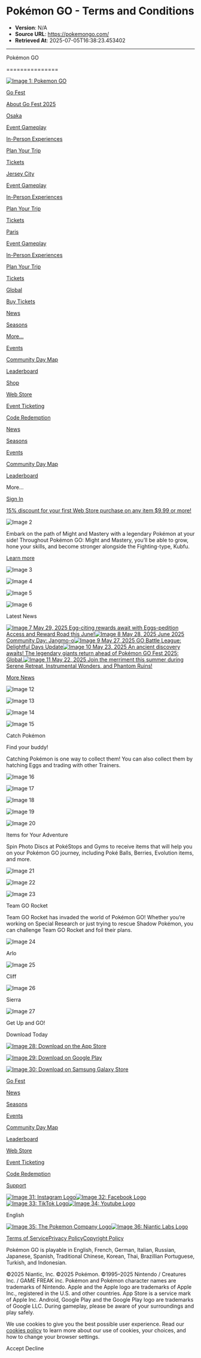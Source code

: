 # Pokémon GO - Terms and Conditions

- **Version**: N/A
- **Source URL**: https://pokemongo.com/
- **Retrieved At**: 2025-07-05T16:38:23.453402

---

Pokémon GO

===============

[![Image 1: Pokemon GO](https://pokemongo.com/_next/image?url=https%3A%2F%2Fstorage.googleapis.com%2Fplatform-webstore-rel-assets%2Fpgo%2Fsite_assets%2FLogo-Outline.png&w=256&q=75)](https://pokemongo.com/en-US)

[Go Fest](https://pokemongo.com/en/gofest)

[About Go Fest 2025](https://pokemongo.com/en/gofest)

[Osaka](https://pokemongo.com/en/gofest/osaka)

[Event Gameplay](https://pokemongo.com/en/gofest/osaka/gameplay)

[In-Person Experiences](https://pokemongo.com/en/gofest/osaka/features)

[Plan Your Trip](https://pokemongo.com/en/gofest/osaka/plan-your-trip)

[Tickets](https://pokemongo.com/en/gofest/osaka/tickets)

[Jersey City](https://pokemongo.com/en/gofest/jersey-city)

[Event Gameplay](https://pokemongo.com/en/gofest/jersey-city/gameplay)

[In-Person Experiences](https://pokemongo.com/en/gofest/jersey-city/features)

[Plan Your Trip](https://pokemongo.com/en/gofest/jersey-city/plan-your-trip)

[Tickets](https://pokemongo.com/en/gofest/jersey-city/tickets)

[Paris](https://pokemongo.com/en/gofest/paris)

[Event Gameplay](https://pokemongo.com/en/gofest/paris/gameplay)

[In-Person Experiences](https://pokemongo.com/en/gofest/paris/features)

[Plan Your Trip](https://pokemongo.com/en/gofest/paris/plan-your-trip)

[Tickets](https://pokemongo.com/en/gofest/paris/tickets)

[Global](https://pokemongo.com/en/gofest/global)

[Buy Tickets](https://store.pokemongo.com/api/redirect/event-ticketing?lang=en)

[News](https://pokemongo.com/en/news)

[Seasons](https://pokemongo.com/en/seasons)

[More...](https://pokemongo.com/#)

[Events](https://pokemongo.com/en/events)

[Community Day Map](https://pokemongo.com/en-US/community-day/map)

[Leaderboard](https://pokemongo.com/en/leaderboard)

[Shop](https://store.pokemongo.com/?lang=en-US)

[Web Store](https://store.pokemongo.com/?lang=en-US)

[Event Ticketing](https://store.pokemongo.com/api/redirect/event-ticketing?lang=en-US)

[Code Redemption](https://store.pokemongo.com/offer-redemption?lang=en-US)

[News](https://pokemongo.com/en/news)

[Seasons](https://pokemongo.com/en/seasons)

[Events](https://pokemongo.com/en/events)

[Community Day Map](https://pokemongo.com/en-US/community-day/map)

[Leaderboard](https://pokemongo.com/en/leaderboard)

More...

[Sign In](https://signin.nianticlabs.com/signin?service=gamesite-pgo-rel&continue=https://pokemongo.com/gamesite/auth/login&refresh=1&state=eyJyZWRpcmVjdFBhdGgiOiIvIn0%3D)

[15% discount for your first Web Store purchase on any item $9.99 or more!](https://store.pokemongo.com/?lang=en-US)

![Image 2](https://lh3.googleusercontent.com/GGWwb-imNySrfFNHHQ3j4Jroy0OHpuB92Fnkz_rosbQwBNBGnILKs3iImEr4pFQsF8-AWgkHHfdgb_VsIivYCBqg1wAwyCPCtQ=s0-e365)

Embark on the path of Might and Mastery with a legendary Pokémon at your side! Throughout Pokémon GO: Might and Mastery, you’ll be able to grow, hone your skills, and become stronger alongside the Fighting-type, Kubfu.

[Learn more](https://pokemongo.com/seasons/might-and-mastery)

![Image 3](https://lh3.googleusercontent.com/ZsxYjTls6aPdgy3jDESXZMZly116Cbvnn3fM02aVv6XzbyJgZnaYa6Gv0TQ297wilhEkXDdr7KaXpd5pINe9VuqqhqcN_Lu7Fg=s0-e365)

![Image 4](https://lh3.googleusercontent.com/TTZn8xYwG4YiXOmsrvtwKSMad-0QxLaqVGU8QkAEAxbg8oRDbKRAR1QbQqaijMffRlx_GCAe57NOj6plof0ftolKwkrqYD-qcg=s0-e365)

![Image 5](https://lh3.googleusercontent.com/oKhxDZLlaEsahvDGp3wpZPaulrGzfjvf8ql30c9GV6UEIWPLCeloeNiFxdeWWtSb9UMMXaoZozgcqfjBym3JhnA6K1i05NsDGx8=s0-e365)

![Image 6](https://lh3.googleusercontent.com/-IFEKZ5cXhjIqaU9IrRRkJZmRVjsY3LPopxyzt0ePYxXGMYQ08g7WdTGnD2KCNrQU-SmWLR-a8TB0GNNl8Q5SBOKas06cU5faY0=s0-e365)

Latest News

[![Image 7](https://lh3.googleusercontent.com/xkQkedRZT2LHj5lDk0eldazS4mUFKNqyKK9kULvpSoCGneklJGB6XJh1AjtuCQXrNluBfD3HWAt99qRittkL8zP5NotW-giKcm1N6X_PSTXn2g) May 29, 2025 Egg-citing rewards await with Eggs-pedition Access and Reward Road this June!](https://pokemongo.com/en/post/eggs-pedition-access-june-2025/ "Egg-citing rewards await with Eggs-pedition Access and Reward Road this June!")[![Image 8](https://lh3.googleusercontent.com/vOI7qV5u7nD8sjzFANXSD1LxpXOSaHe7UiciXnhd41ROqPQICe33wR9wQpOOXpar8Zl0HOQytIvBbknuEOYBzlkmWUAcz9ppl4leKNOlt8d-) May 28, 2025 June 2025 Community Day: Jangmo-o](https://pokemongo.com/en/post/communityday-june-2025-jangmo-o/ "June 2025 Community Day: Jangmo-o")[![Image 9](https://lh3.googleusercontent.com/1rT3reEEZt-_xX4DrdPeVhWtK83W2lvkd9KrK_HZYFBafJcVuOa1bCUSGkpg9n43jBXMpFqzUIxc6jekGY7kWiE57XCbHKNTvRdQqM7jbAHV) May 27, 2025 GO Battle League: Delightful Days Update](https://pokemongo.com/en/post/go-battle-league-delightful-days/ "GO Battle League: Delightful Days Update")[![Image 10](https://lh3.googleusercontent.com/FXrUWyOe1Sui9tB20NkX-iXmW1w-piKVrQ1H4CVjEyyTsWUI6kp-EWMMU93QSLHTqwItKNyu2Ax-mf8u7rAM9V5q1ShbmkRyQRf5tN7KyGQfnA) May 23, 2025 An ancient discovery awaits! The legendary giants return ahead of Pokémon GO Fest 2025: Global.](https://pokemongo.com/en/post/2025-ancients-recovered/ "An ancient discovery awaits! The legendary giants return ahead of Pokémon GO Fest 2025: Global.")[![Image 11](https://lh3.googleusercontent.com/vrmagD1fdV_det-jVbf2OMPH0_0gR6ZBpSD37pWPy5A_ey0mO-CRTR-VsQw-BXnluIsn0jEZc1k7maoExD5CBD15OQgXfVTmQahjbGXn7Ri5RA) May 22, 2025 Join the merriment this summer during Serene Retreat, Instrumental Wonders, and Phantom Ruins!](https://pokemongo.com/en/post/global-events-gofest2025-overlays/ "Join the merriment this summer during Serene Retreat, Instrumental Wonders, and Phantom Ruins!")

[More News](https://pokemongo.com/news)

![Image 12](https://lh3.googleusercontent.com/Ofz48RBu_dLUadqumqkxsAiZk8kKSV_IoiH2nsGN79MLP3U_X3f1GK2aY2fVu8UE9TwqC75braS7RoGnIuaYvEz7Dmp7oUCsoCA=s0-e365)

![Image 13](https://lh3.googleusercontent.com/6Ewfg6iPGei_vrLNiBDsgMBbymuAvXIBcyzqzwOZP8GbEA9APKp95AGDXbUIoj6P-WqT85Ys9jj8Gnz0vHfscUXCE1WQ2oUsxE_y=s0-e365)

![Image 14](https://lh3.googleusercontent.com/_hpVC_FfXKyiyQyAScEHT19zmprSPm6N_MueVEAod5KJNfDvl3LvZntgsY2Q6dscc2y-CSr8Tq5EOVgoFrli6EhyOWt_kTRKqh2S=s0-e365)

![Image 15](https://lh3.googleusercontent.com/16AY3-_89P4sGyWxd-jxNrkQ8xGrF74mkBE6hIYFbHoFOLPYEv-OnRJ84kGpgPG8w01SJTZ1c04GlnhgFZytanZax2IJfpcD09LM=s0-e365)

Catch Pokémon

Find your buddy!

Catching Pokémon is one way to collect them! You can also collect them by hatching Eggs and trading with other Trainers.

![Image 16](https://lh3.googleusercontent.com/PWSt8OX5qG416x9n9SAfktLM_n_CbEVCSo9_V4OKdnaOlN_veHLikyOEHqlDOAZqHwFsrAdMXH_dOzyf8l-jsX_5pQq1hR4DEQ=s0-e365)

![Image 17](https://lh3.googleusercontent.com/uWN1-ymcL9n0_KF3vpLdmR4zTjOOfh4KZbmivSGf-bZudtuwayKzPn3o4JtkD4yLbTleQ6U5UpH9WSYb5kmpRIMxarcDVd3fJOMe=s0-e365)

![Image 18](https://lh3.googleusercontent.com/fDxofGwptohyZfmD_WMaGQtwqAC2YFcq4dH6cwIY2gPTIC9BJSrs0Mavp77KvjG0h-c9L7PbL_8OT9SliNGA3m7rImEvGNyYvLw=s0-e365)

![Image 19](https://lh3.googleusercontent.com/L2TjQAN5O5igF_pdAgpdySWPawv2OG8mfod4KQkS6buashJlG23Pe9Jh0C_Xusmv_0DTOIJXPnMW8GU_BgsGWVQSjMK2JKVGqgI=s0-e365)

![Image 20](https://lh3.googleusercontent.com/0Xj_xE9eVs6tKgTX-IMtmUZmGMS80v9VsmdoPOczBUZjAANsNud2dFEMX-9nYWCASy6yYIpb7FEODL6SnJxBmAv-gOzlQiK3bg=s0-e365)

Items for Your Adventure

Spin Photo Discs at PokéStops and Gyms to receive items that will help you on your Pokémon GO journey, including Poké Balls, Berries, Evolution items, and more.

![Image 21](https://lh3.googleusercontent.com/S0Xrl28FUzA_I9byp0QbW68gawcAfdk4uC-Iz_yI8oxNwccY0NwiBquXq9q2rCkaa-bXp6EAQC37rmoyCFzvju7bQ5_ipHITvdI=s0-e365)

![Image 22](https://lh3.googleusercontent.com/S8zaksU1V56qyPcZVRwEbHpjjaDoY-_sQ6beRIEkrGzqLzKHSrTYKcLmCeC9RePsDmeyDdwRra7koEVMcxP5Ye8QnxvAtqhpCFM=s0-e365)

![Image 23](https://storage.googleapis.com/nianticweb-axiom-cdn/pokemongo/uploads/260efd700f5d6a48a989bdf6f2df3330d2aadd06.svg)

Team GO Rocket

Team GO Rocket has invaded the world of Pokémon GO! Whether you’re working on Special Research or just trying to rescue Shadow Pokémon, you can challenge Team GO Rocket and foil their plans.

![Image 24](https://lh3.googleusercontent.com/yYRLGyanbYk_w6CQ1_ssMIucddxlH1FTx1w7JXa9RRTDXqv5UvLCfPbjAWQSkZhS1RADIIupMPJI5NTK4lU-1cBTi8yhi0ZECrg=s0-e365)

Arlo

![Image 25](https://lh3.googleusercontent.com/sG5i_zZCyTdlQOVe3f7cL3jJZWS85sZQ9SsOQ9Xky0uqH58_RN3MMibl3OQ27E_Gy8nmyZWd1WML0mcvVx6RYMN6i0lck8A1ZA=s0-e365)

Cliff

![Image 26](https://lh3.googleusercontent.com/23l9zGNqE8v1mJ6Nhz1ZGtaT7VaVwGiqhTFHcvh2xX2gdAwhUgaIgb0wPG-e7BzWJS5SXx9sSmBiH3CLQBZhZgZOcWcUNySdg4g=s0-e365)

Sierra

![Image 27](https://lh3.googleusercontent.com/3TSaKxXGo2wT0lu0AyNUBnkk6wkCC2AzOhJyy3JXIPm-AmZ1k9DSAroWeBUyePswCZSs5lVp3mPF7HzUpY9VPlyOV5eddITONINr3WSqLNLm=s0-e365)

Get Up and GO!

Download Today

[![Image 28: Download on the App Store](https://storage.googleapis.com/nianticweb-media/badges/appstore-badges/appstore_badge_black_en.svg)](https://apps.apple.com/vc/app/pok%C3%A9mon-go/id1094591345)

[![Image 29: Download on Google Play](https://storage.googleapis.com/nianticweb-media/badges/google-play-badges/googleplay_en.png)](https://play.google.com/store/apps/details?id=com.nianticlabs.pokemongo)

[![Image 30: Download on Samsung Galaxy Store](https://storage.googleapis.com/nianticweb-media/badges/galaxy-badges/GalaxyStore_en.png)](https://galaxystore.samsung.com/detail/com.nianticlabs.pokemongo.ares)

[Go Fest](https://pokemongo.com/en/gofest)

[News](https://pokemongo.com/en/news)

[Seasons](https://pokemongo.com/en/seasons)

[Events](https://pokemongo.com/en/events)

[Community Day Map](https://pokemongo.com/en-US/community-day/map)

[Leaderboard](https://pokemongo.com/en/leaderboard)

[Web Store](https://store.pokemongo.com/?lang=en-US)

[Event Ticketing](https://store.pokemongo.com/api/redirect/event-ticketing?lang=en-US)

[Code Redemption](https://store.pokemongo.com/offer-redemption?lang=en-US)

[Support](https://niantic.helpshift.com/hc/en/6-pokemon-go)

[![Image 31: Instagram Logo](https://pokemongo.com/media/logos/instagram.svg)](https://www.instagram.com/pokemongoapp/)[![Image 32: Facebook Logo](https://pokemongo.com/media/logos/fb.svg)](https://www.facebook.com/PokemonGO/)[![Image 33: TikTok Logo](https://pokemongo.com/media/logos/tiktok.svg)](https://www.tiktok.com/@pokemongo)[![Image 34: Youtube Logo](https://pokemongo.com/media/logos/youtube.svg)](https://www.youtube.com/@pokemongo)

English

[![Image 35: The Pokemon Company Logo](https://pokemongo.com/media/logos/tpc-logo.svg)](https://www.pokemon.com/us)[![Image 36: Niantic Labs Logo](https://pokemongo.com/media/logos/niantic-logo.svg)](https://nianticlabs.com/)

[Terms of Service](https://www.nianticlabs.com/terms)[Privacy Policy](https://www.nianticlabs.com/privacy)[Copyright Policy](https://www.nianticlabs.com/ip-policy)

Pokémon GO is playable in English, French, German, Italian, Russian, Japanese, Spanish, Traditional Chinese, Korean, Thai, Brazillian Portuguese, Turkish, and Indonesian.

©2025 Niantic, Inc. ©2025 Pokémon. ©1995–2025 Nintendo / Creatures Inc. / GAME FREAK inc. Pokémon and Pokémon character names are trademarks of Nintendo. Apple and the Apple logo are trademarks of Apple Inc., registered in the U.S. and other countries. App Store is a service mark of Apple Inc. Android, Google Play and the Google Play logo are trademarks of Google LLC. During gameplay, please be aware of your surroundings and play safely.

We use cookies to give you the best possible user experience. Read our [cookies policy](https://nianticlabs.com/cookies?hl=en) to learn more about our use of cookies, your choices, and how to change your browser settings.

Accept Decline

